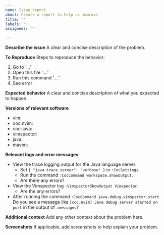 ```yaml
---
name: Issue report
about: Create a report to help us improve
title: ''
labels: ''
assignees: ''

---
```


**Describe the issue**
A clear and concise description of the problem.

**To Reproduce**
Steps to reproduce the behavior:
1. Go to '...'
2. Open this file '....'
3. Run this command '....'
4. See error

**Expected behavior**
A clear and concise description of what you expected to happen.

**Versions of relevant software**
 - vim:
 - coc.nvim:
 - coc-java:
 - vimspector:
 - java:
 - maven:

**Relevant logs and error messages**
* View the trace logging output for the Java language server:
    * Set `{ "java.trace.server": "verbose" }` in `:CocSettings`.
    * Run the command `:CocCommand workspace.showOutput`.
    * Are there any errors?
* View the Vimspector log `:VimspectorShowOutput Vimspector`.
    * Are the any errors?
* After running the command `:CocCommand java.debug.vimspector.start` Do you see a message like `[coc.nvim] Java debug server started on port` in the output of `:messages`?

**Additional context**
Add any other context about the problem here.

**Screenshots**
If applicable, add screenshots to help explain your problem.
